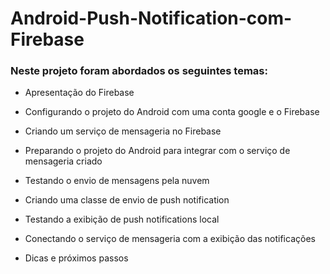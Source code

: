 # Android-Push-Notification-com-Firebase

### Neste projeto foram abordados os seguintes temas:

- Apresentação do Firebase

- Configurando o projeto do Android com uma conta google e o Firebase

- Criando um serviço de mensageria no Firebase

- Preparando o projeto do Android para integrar com o serviço de mensageria criado

- Testando o envio de mensagens pela nuvem

- Criando uma classe de envio de push notification

- Testando a exibição de push notifications local

- Conectando o serviço de mensageria com a exibição das notificações

- Dicas e próximos passos
